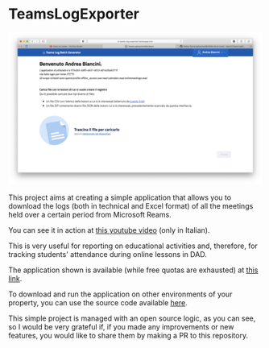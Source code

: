 TeamsLogExporter
================

![Screenshot](screenshot.png)

This project aims at creating a simple application that allows you to download the logs (both in technical and Excel format) of all the meetings held over a certain period from Microsoft Reams.

You can see it in action at [this youtube video](https://youtu.be/s_GNMujBYFk) (only in Italian).

This is very useful for reporting on educational activities and, therefore, for tracking students' attendance during online lessons in DAD.

The application shown is available (while free quotas are exhausted) at [this link](http://teams-log-exporter.herokuapp.com/batch/).

To download and run the application on other environments of your property, you can use the source code available [here](https://github.com/biancini/TeamsLogExporter).

This simple project is managed with an open source logic, as you can see, so I would be very grateful if, if you made any improvements or new features, you would like to share them by making a PR to this repository.
